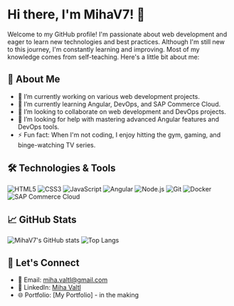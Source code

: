 # Hi there, I'm MihaV7! 👋

Welcome to my GitHub profile! I'm passionate about web development and eager to learn new technologies and best practices. Although I'm still new to this journey, I'm constantly learning and improving. Most of my knowledge comes from self-teaching. Here's a little bit about me:

## 🚀 About Me

- 🔭 I’m currently working on various web development projects.
- 🌱 I’m currently learning Angular, DevOps, and SAP Commerce Cloud.
- 👯 I’m looking to collaborate on web development and DevOps projects.
- 🤔 I’m looking for help with mastering advanced Angular features and DevOps tools.
- ⚡ Fun fact: When I'm not coding, I enjoy hitting the gym, gaming, and binge-watching TV series.

## 🛠️ Technologies & Tools

![HTML5](https://img.shields.io/badge/HTML5-E34F26?style=for-the-badge&logo=html5&logoColor=white)
![CSS3](https://img.shields.io/badge/CSS3-1572B6?style=for-the-badge&logo=css3&logoColor=white)
![JavaScript](https://img.shields.io/badge/JavaScript-F7DF1E?style=for-the-badge&logo=javascript&logoColor=black)
![Angular](https://img.shields.io/badge/Angular-DD0031?style=for-the-badge&logo=angular&logoColor=white)
![Node.js](https://img.shields.io/badge/Node.js-339933?style=for-the-badge&logo=nodedotjs&logoColor=white)
![Git](https://img.shields.io/badge/Git-F05032?style=for-the-badge&logo=git&logoColor=white)
![Docker](https://img.shields.io/badge/Docker-2496ED?style=for-the-badge&logo=docker&logoColor=white)
![SAP Commerce Cloud](https://img.shields.io/badge/SAP%20Commerce%20Cloud-0FAAFF?style=for-the-badge&logo=sap&logoColor=white)

## 📈 GitHub Stats

![MihaV7's GitHub stats](https://github-readme-stats.vercel.app/api?username=MihaV7&show_icons=true&theme=radical)
![Top Langs](https://github-readme-stats.vercel.app/api/top-langs/?username=MihaV7&layout=compact&theme=radical)

## 🤝 Let's Connect

- 📧 Email: [miha.valtl@gmail.com](mailto:miha.valtl@gmail.com)
- 💼 LinkedIn: [Miha Valtl](https://www.linkedin.com/in/miha-valtl-899b75283/)
- 🌐 Portfolio: [My Portfolio] - in the making
